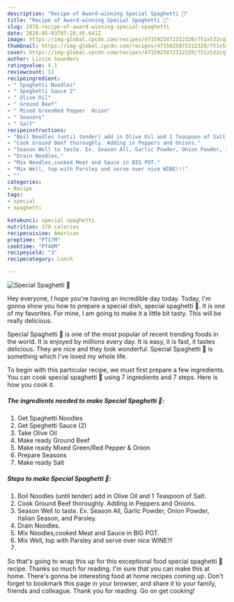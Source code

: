 ```yaml
---
description: "Recipe of Award-winning Special Spaghetti 🍝"
title: "Recipe of Award-winning Special Spaghetti 🍝"
slug: 2978-recipe-of-award-winning-special-spaghetti
date: 2020-05-03T07:28:45.641Z
image: https://img-global.cpcdn.com/recipes/4715925872312320/751x532cq70/special-spaghetti-🍝-recipe-main-photo.jpg
thumbnail: https://img-global.cpcdn.com/recipes/4715925872312320/751x532cq70/special-spaghetti-🍝-recipe-main-photo.jpg
cover: https://img-global.cpcdn.com/recipes/4715925872312320/751x532cq70/special-spaghetti-🍝-recipe-main-photo.jpg
author: Lizzie Saunders
ratingvalue: 4.1
reviewcount: 12
recipeingredient:
- " Spaghetti Noodles"
- " Speghetti Sauce 2"
- " Olive Oil"
- " Ground Beef"
- " Mixed GreenRed Pepper  Onion"
- " Seasons"
- " Salt"
recipeinstructions:
- "Boil Noodles (until tender) add in Olive Oil and 1 Teaspoon of Salt."
- "Cook Ground Beef thoroughly. Adding in Peppers and Onions."
- "Season Well to taste. Ex. Season All, Garlic Powder, Onion Powder, Italian Season, and Parsley."
- "Drain Noodles."
- "Mix Noodles,cooked Meat and Sauce in BIG POT."
- "Mix Well, top with Parsley and serve over nice WINE!!!"
- ""
categories:
- Recipe
tags:
- special
- spaghetti

katakunci: special spaghetti 
nutrition: 279 calories
recipecuisine: American
preptime: "PT17M"
cooktime: "PT40M"
recipeyield: "3"
recipecategory: Lunch

---
```



![Special Spaghetti 🍝](https://img-global.cpcdn.com/recipes/4715925872312320/751x532cq70/special-spaghetti-🍝-recipe-main-photo.jpg)

Hey everyone, I hope you're having an incredible day today. Today, I'm gonna show you how to prepare a special dish, special spaghetti 🍝. It is one of my favorites. For mine, I am going to make it a little bit tasty. This will be really delicious.

Special Spaghetti 🍝 is one of the most popular of recent trending foods in the world. It is enjoyed by millions every day. It is easy, it is fast, it tastes delicious. They are nice and they look wonderful. Special Spaghetti 🍝 is something which I've loved my whole life.




To begin with this particular recipe, we must first prepare a few ingredients. You can cook special spaghetti 🍝 using 7 ingredients and 7 steps. Here is how you cook it.

<!--inarticleads1-->

##### The ingredients needed to make Special Spaghetti 🍝:

1. Get  Spaghetti Noodles
1. Get  Speghetti Sauce (2)
1. Take  Olive Oil
1. Make ready  Ground Beef
1. Make ready  Mixed Green/Red Pepper &amp; Onion
1. Prepare  Seasons
1. Make ready  Salt




<!--inarticleads2-->

##### Steps to make Special Spaghetti 🍝:

1. Boil Noodles (until tender) add in Olive Oil and 1 Teaspoon of Salt.
1. Cook Ground Beef thoroughly. Adding in Peppers and Onions.
1. Season Well to taste. Ex. Season All, Garlic Powder, Onion Powder, Italian Season, and Parsley.
1. Drain Noodles.
1. Mix Noodles,cooked Meat and Sauce in BIG POT.
1. Mix Well, top with Parsley and serve over nice WINE!!!
1. 




So that's going to wrap this up for this exceptional food special spaghetti 🍝 recipe. Thanks so much for reading. I'm sure that you can make this at home. There's gonna be interesting food at home recipes coming up. Don't forget to bookmark this page in your browser, and share it to your family, friends and colleague. Thank you for reading. Go on get cooking!

